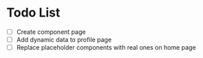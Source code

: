 # Todo List

- [ ] Create component page
- [ ] Add dynamic data to profile page
- [ ] Replace placeholder components with real ones on home page
